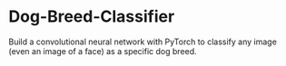 # Dog-Breed-Classifier
Build a convolutional neural network with PyTorch to classify any image (even an image of a face) as a specific dog breed.
